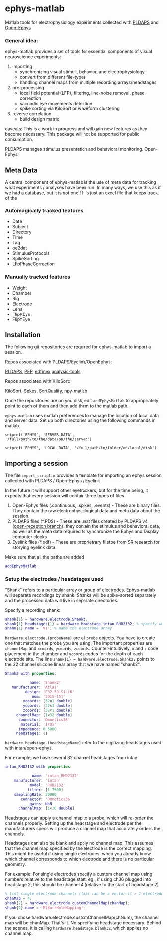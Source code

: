 # ephys-matlab
Matlab tools for electrophysiology experiments collected with [PLDAPS](https://github.com/huklab/PLDAPS/tree/openreception) and [Open-Ephys](https://github.com/open-ephys/plugin-GUI)

### General idea:
ephys-matlab provides a set of tools for essential components of visual neuroscience experiments:
 1. importing 
 	* synchronizing visual stimuli, behavior, and electrophysiology
 	* convert from different file-types
 	* handling channel maps from multiple recording arrays/headstages
 2. pre-processing
 	* local field potential (LFP), filtering, line-noise removal, phase correction
 	* saccadic eye movements detection
 	* spike sorting via KiloSort or waveform clustering
3. reverse correlation
	* build design matrix

caveats: This is a work in progress and will gain new features as they become necessary. This package will not be supported for public consumption.

PLDAPS manages stimulus presentation and behavioral monitoring. Open-Ephys 

## Meta Data
A central component of ephys-matlab is the use of meta data for tracking what experiments / analyses have been run. In many ways, we use this as if we had a database, but it is not one!! It is just an excel file that keeps track of the

### Automagically tracked features
* Date
* Subject
* Directory
* Time
* Tag
* oe2dat
* StimulusProtocols
* SpikeSorting
* LFpPhaseCorrection

### Manually tracked features
* Weight
* Chamber
* Rig
* Electrode
* Lens
* FlipXEye
* FlipYEye


## Installation
The following git repositories are required for ephys-matlab to import a session.

Repos associated with PLDAPS/Eyelink/OpenEphys:

[PLDAPS](https://github.com/jcbyts/PLDAPS/tree/noparams), 
[PEP](https://github.com/jcbyts/pds-stimuli), 
[edfmex](https://github.com/HukLab/edfmex)
[analysis-tools](https://github.com/open-ephys/analysis-tools)

Repos associated with KiloSort:

[KiloSort](https://github.com/cortex-lab/KiloSort), 
[Spkes](https://github.com/cortex-lab/spikes), 
[SortQuality](https://github.com/cortex-lab/sortingQuality), 
[npy-matlab](https://github.com/kwikteam/npy-matlab)

Once the repositories are on you disk, edit `addEphysMatlab` to appropriately point to each of them and then add them to the matlab path.

`ephys-matlab` uses matlab preferences to manage the location of local data and server data. Set up both directories using the following commands in matlab.

`setpref('EPHYS', 'SERVER_DATA', '/full/path/to/the/data/on/the/server')`

`setpref('EPHYS', 'LOCAL_DATA', '/full/path/to/folder/on/local/disk')`

## Importing a session
The file `import_script.m` provides a template for importing an ephys session collected with PLDAPS / Open-Ephys / Eyelink

In the future it will support other eyetrackers, but for the time being, it expects that every session will contain three types of files
1. Open-Ephys files (.continuous, .spikes, .events) - These are binary files. They contain the raw electrophysiological data and meta data about the session.
2. PLDAPS files (*.PDS) - These are .mat files created by PLDAPS v4 ([open-reception branch](https://github.com/huklab/PLDAPS/tree/openreception)). they contain the stimulus and behavioral data, as well as the meta data required to synchronize the Ephys and Display computer clocks
2. Eyelink files (*.edf) - These are proprietrary filetpe from SR research for storying eyelink data.

Make sure that all the paths are added
```matlab
addEphysMatlab
```

### Setup the electrodes / headstages used
"Shank" refers to a particular array or group of electrodes. Ephys-matlab will separate recordings by shank. Shanks will be spike-sorted separately and the processed data will live in separate directories.

Specify a recording shank:

``` matlab
shank{1} = hardware.electrode.Shank2;
shank{1}.headstages{1} = hardware.headstage.intan_RHD2132; % specify what type of headstage was used
shank{1}.name = 'V1'; % name the electrode array
```

`hardware.electrode.(probeName)` are all `probe` objects. You have to create one that matches the probe you are using. The important properties are `channelMap` and `xcoords`, `ycoords`, `zcoords`. Counter-intuitively, `x` and `z` code placement in the chamber and `ycoords` codes for the depth of each electrode site.
The line `shank{1} = hardware.electrode.Shank2;` points to the 32 channel silicone linear array that we have named "shank2".
 ``` matlab
 Shank2 with properties:

            name: 'Shank2'
    manufacturer: 'Atlas'
          design: 'E32-50-S1-L6'
             num: '2015-151'
         xcoords: [32×1 double]
         ycoords: [32×1 double]
         zcoords: [32×1 double]
      channelMap: [1×32 double]
       connector: 'Omnetics36'
        material: 'IrOx'
       impedence: 0.5000
      headstages: {}
```

`hardware.headstage.(headstageName)` refer to the digitizing headstages used with intan/open-ephys. 

For example, we have several 32 channel headstages from intan.
``` matlab
intan_RHD2132 with properties:

            name: 'intan_RHD2132'
    manufacturer: 'intan'
           model: 'RHD2132'
          filter: [1 7500]
    samplingRate: 30000
       connector: 'Omnetics36'
           gains: NaN
      channelMap: [1×36 double]
```

Headstages can apply a channel map to a probe, which will re-order the channels properly. Setting up the headstage and electrode per the manufacturers specs will produce a channel map that accurately orders the channels.

Headstages can also be blank and apply no channel map. This assumes that the channel map specified by the electrode is the correct mapping. This might be useful if using single electrodes, when you already know which channel corresponds to which electrode and there is no particular geometry.

For example: For single electrodes specify a custom channel map using numbers relative to the headstage start. eg., if using ch36 plugged into headstage 2, this should be channel 4 (relative to the start of headstage 2)
```matlab
% list single electrode channels (this can be a vector if > 1 electrode used)
chanMap = 4;
shank{2} = hardware.electrode.customChannelMap(chanMap);
shank{2}.name = 'MtBurrHoleMapping';
```
If you chose hardware.electrode.customChannelMap(chNum), the channel map will be chanMap. That's it. No specifying headstage necessary. Behind the scenes, it is calling `hardware.headstage.blank32`, which applies no channel map.



